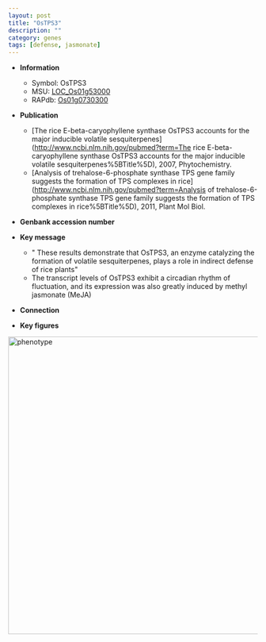 ```yaml
---
layout: post
title: "OsTPS3"
description: ""
category: genes
tags: [defense, jasmonate]
---
```


* **Information**  
    + Symbol: OsTPS3  
    + MSU: [LOC_Os01g53000](http://rice.plantbiology.msu.edu/cgi-bin/ORF_infopage.cgi?orf=LOC_Os01g53000)  
    + RAPdb: [Os01g0730300](http://rapdb.dna.affrc.go.jp/viewer/gbrowse_details/irgsp1?name=Os01g0730300)  

* **Publication**  
    + [The rice E-beta-caryophyllene synthase OsTPS3 accounts for the major inducible volatile sesquiterpenes](http://www.ncbi.nlm.nih.gov/pubmed?term=The rice E-beta-caryophyllene synthase OsTPS3 accounts for the major inducible volatile sesquiterpenes%5BTitle%5D), 2007, Phytochemistry.
    + [Analysis of trehalose-6-phosphate synthase TPS gene family suggests the formation of TPS complexes in rice](http://www.ncbi.nlm.nih.gov/pubmed?term=Analysis of trehalose-6-phosphate synthase TPS gene family suggests the formation of TPS complexes in rice%5BTitle%5D), 2011, Plant Mol Biol.

* **Genbank accession number**  

* **Key message**  
    + " These results demonstrate that OsTPS3, an enzyme catalyzing the formation of volatile sesquiterpenes, plays a role in indirect defense of rice plants"
    + The transcript levels of OsTPS3 exhibit a circadian rhythm of fluctuation, and its expression was also greatly induced by methyl jasmonate (MeJA)

* **Connection**  

* **Key figures**  
<img src="http://ricencode.github.io/images/OsTPS3.pheno.png" alt="phenotype"  style="width: 600px;"/>



